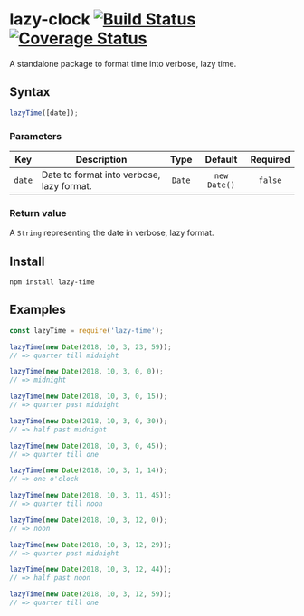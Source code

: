 # lazy-clock [![Build Status](https://travis-ci.org/azefiel/lazy-time.svg?branch=master)](https://travis-ci.org/azefiel/lazy-time) [![Coverage Status](https://coveralls.io/repos/github/azefiel/lazy-time/badge.svg?branch=master)](https://coveralls.io/github/azefiel/lazy-time?branch=master)

A standalone package to format time into verbose, lazy time.

## Syntax
```javascript
lazyTime([date]);
```

### Parameters
Key | Description | Type | Default | Required
:-: | --- | :-: | :-: | :-:
`date` | Date to format into verbose, lazy format. | `Date` | `new Date()` | `false`

### Return value
A `String` representing the date in verbose, lazy format.

## Install
```shell
npm install lazy-time
```

## Examples
```javascript
const lazyTime = require('lazy-time');

lazyTime(new Date(2018, 10, 3, 23, 59));
// => quarter till midnight

lazyTime(new Date(2018, 10, 3, 0, 0));
// => midnight

lazyTime(new Date(2018, 10, 3, 0, 15));
// => quarter past midnight

lazyTime(new Date(2018, 10, 3, 0, 30));
// => half past midnight

lazyTime(new Date(2018, 10, 3, 0, 45));
// => quarter till one

lazyTime(new Date(2018, 10, 3, 1, 14));
// => one o'clock

lazyTime(new Date(2018, 10, 3, 11, 45));
// => quarter till noon

lazyTime(new Date(2018, 10, 3, 12, 0));
// => noon

lazyTime(new Date(2018, 10, 3, 12, 29));
// => quarter past midnight

lazyTime(new Date(2018, 10, 3, 12, 44));
// => half past noon

lazyTime(new Date(2018, 10, 3, 12, 59));
// => quarter till one
```
